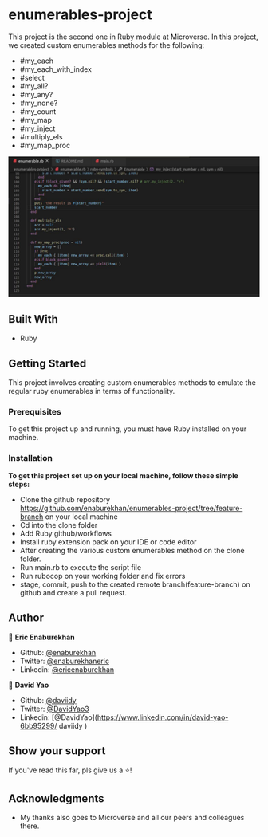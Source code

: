 # enumerables-project
This project is the second one in Ruby module at Microverse. In this project, we created custom enumerables methods for the following:
- #my_each
- #my_each_with_index
- #select
- #my_all?
- #my_any?
- #my_none?
- #my_count
- #my_map
- #my_inject
- #multiply_els
- #my_map_proc

![onlineCodingDirectory-screen-shot](./readme.png)


## Built With

- Ruby



## Getting Started

This project involves creating custom enumerables methods to emulate the regular ruby enumerables in terms of functionality. 

### Prerequisites

To get this project up and running, you must have Ruby installed on your machine.

### Installation

**To get this project set up on your local machine, follow these simple steps:**

- Clone the github repository https://github.com/enaburekhan/enumerables-project/tree/feature-branch on your local machine
- Cd into the clone folder
- Add Ruby github/workflows
- Install ruby extension pack on your IDE or code editor
- After creating the various custom enumerables method on the clone folder.
- Run main.rb to execute the script file
- Run rubocop on your working folder and fix errors
- stage, commit, push to the created remote branch(feature-branch) on github and create a pull request.


## Author

👤 **Eric Enaburekhan**

- Github: [@enaburekhan](https://github.com/enaburekhan)
- Twitter: [@enaburekhaneric](https://twitter.com/enaburekhaneric)
- Linkedin: [@ericenaburekhan](https://www.linkedin.com/in/eric-enaburekhan-801a28100/)

👤 **David Yao**

- Github: [@daviidy](https://github.com/daviidy )
- Twitter: [@DavidYao3](https://twitter.com/DavidYao3)
- Linkedin: [@DavidYao](https://www.linkedin.com/in/david-yao-6bb95299/ 
daviidy )


## Show your support

If you've read this far, pls give us a ⭐️!

## Acknowledgments

- My thanks also goes to Microverse and all our peers and colleagues there.

